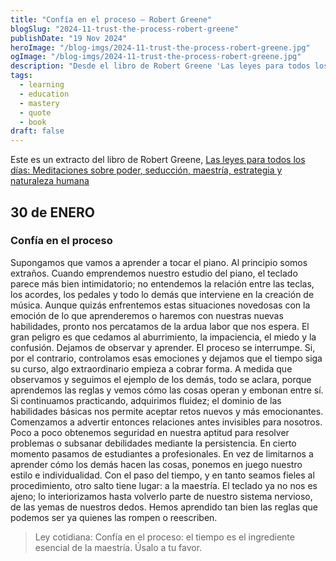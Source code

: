 ```yaml
---
title: "Confía en el proceso – Robert Greene"
blogSlug: "2024-11-trust-the-process-robert-greene"
publishDate: "19 Nov 2024"
heroImage: "/blog-imgs/2024-11-trust-the-process-robert-greene.jpg"
ogImage: "/blog-imgs/2024-11-trust-the-process-robert-greene.jpg"
description: "Desde el libro de Robert Greene 'Las leyes para todos los días'. Aprender algo nuevo, como el piano, comienza con dificultad y confusión. Con práctica, se dominan las bases, surge confianza y se alcanza la maestría."
tags:
  - learning
  - education
  - mastery
  - quote
  - book
draft: false
---
```


Este es un extracto del libro de Robert Greene, [Las leyes para todos los días: Meditaciones sobre poder, seducción, maestría, estrategia y naturaleza humana](https://www.goodreads.com/book/show/63853650-las-leyes-para-todos-los-d-as)

## 30 de ENERO

### Confía en el proceso

Supongamos que vamos a aprender a tocar el piano. Al principio somos extraños. Cuando emprendemos nuestro estudio del piano, el teclado parece más bien intimidatorio; no entendemos la relación entre las teclas, los acordes, los pedales y todo lo demás que interviene en la creación de música. Aunque quizás enfrentemos estas situaciones novedosas con la emoción de lo que aprenderemos o haremos con nuestras nuevas habilidades, pronto nos percatamos de la ardua labor que nos espera. El gran peligro es que cedamos al aburrimiento, la impaciencia, el miedo y la confusión. Dejamos de observar y aprender. El proceso se interrumpe. Si, por el contrario, controlamos esas emociones y dejamos que el tiempo siga su curso, algo extraordinario empieza a cobrar forma. A medida que observamos y seguimos el ejemplo de los demás, todo se aclara, porque aprendemos las reglas y vemos cómo las cosas operan y embonan entre sí. Si continuamos practicando, adquirimos fluidez; el dominio de las habilidades básicas nos permite aceptar retos nuevos y más emocionantes. Comenzamos a advertir entonces relaciones antes invisibles para nosotros. Poco a poco obtenemos seguridad en nuestra aptitud para resolver problemas o subsanar debilidades mediante la persistencia. En cierto momento pasamos de estudiantes a profesionales. En vez de limitarnos a aprender cómo los demás hacen las cosas, ponemos en juego nuestro estilo e individualidad. Con el paso del tiempo, y en tanto seamos fieles al procedimiento, otro salto tiene lugar: a la maestría. El teclado ya no nos es ajeno; lo interiorizamos hasta volverlo parte de nuestro sistema nervioso, de las yemas de nuestros dedos. Hemos aprendido tan bien las reglas que podemos ser ya quienes las rompen o reescriben.

> Ley cotidiana: Confía en el proceso: el tiempo es el ingrediente esencial de la maestría. Úsalo a tu favor.
